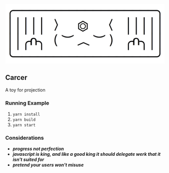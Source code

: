 ![logo](./resources/logo.png)

## Carcer

A toy for projection

### Running Example

1.  `yarn install`
2.  `yarn build`
3.  `yarn start`

### Considerations

* **_progress not perfection_**
* **_javascript is king, and like a good king it should delegate werk that it isn't suited for_**
* **_pretend your users won't misuse_**
